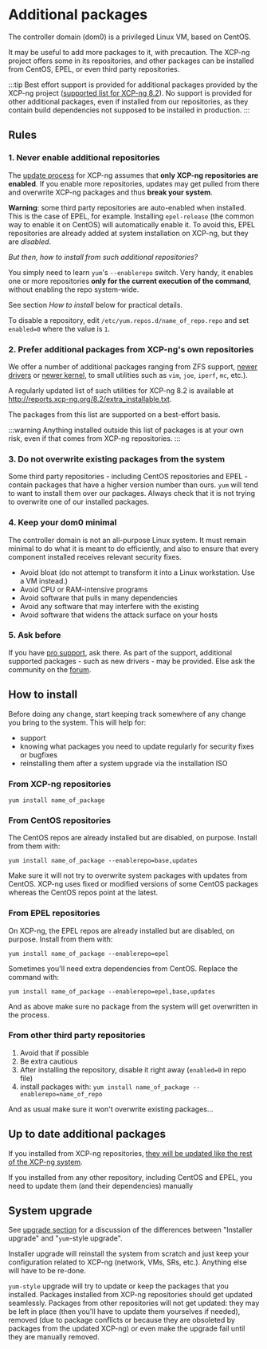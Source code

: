 # Additional packages

The controller domain (dom0) is a privileged Linux VM, based on CentOS.

It may be useful to add more packages to it, with precaution. The XCP-ng project offers some in its repositories, and other packages can be installed from CentOS, EPEL, or even third party repositories.

:::tip
Best effort support is provided for additional packages provided by the XCP-ng project ([supported list for XCP-ng 8.2](http://reports.xcp-ng.org/8.2/extra_installable.txt)). No support is provided for other additional packages, even if installed from our repositories, as they contain build dependencies not supposed to be installed in production.
:::

## Rules

### 1. Never enable additional repositories

The [update process](../Installation/updates) for XCP-ng assumes that **only XCP-ng repositories are enabled**. If you enable more repositories, updates may get pulled from there and overwrite XCP-ng packages and thus **break your system**.

**Warning**: some third party repositories are auto-enabled when installed. This is the case of EPEL, for example. Installing `epel-release` (the common way to enable it on CentOS) will automatically enable it. To avoid this, EPEL repositories are already added at system installation on XCP-ng, but they are *disabled*.

*But then, how to install from such additional repositories?*

You simply need to learn `yum`'s `--enablerepo` switch. Very handy, it enables one or more repositories **only for the current execution of the command**, without enabling the repo system-wide.

See section *How to install* below for practical details.

To disable a repository, edit `/etc/yum.repos.d/name_of_repo.repo` and set `enabled=0` where the value is `1`.

### 2. Prefer additional packages from XCP-ng's own repositories

We offer a number of additional packages ranging from ZFS support, [newer drivers](../Installation/hardware.md#alternate-drivers) or [newer kernel](../Installation/hardware.md#alternate-kernel), to small utilities such as `vim`, `joe`, `iperf`, `mc`, etc.).

A regularly updated list of such utilities for XCP-ng 8.2 is available at <http://reports.xcp-ng.org/8.2/extra_installable.txt>.

The packages from this list are supported on a best-effort basis.

:::warning
Anything installed outside this list of packages is at your own risk, even if that comes from XCP-ng repositories.
:::

### 3. Do not overwrite existing packages from the system

Some third party repositories - including CentOS repositories and EPEL - contain packages that have a higher version number than ours. `yum` will tend to want to install them over our packages. Always check that it is not trying to overwrite one of our installed packages.

### 4. Keep your dom0 minimal

The controller domain is not an all-purpose Linux system. It must remain minimal to do what it is meant to do efficiently, and also to ensure that every component installed receives relevant security fixes.
* Avoid bloat (do not attempt to transform it into a Linux workstation. Use a VM instead.)
* Avoid CPU or RAM-intensive programs
* Avoid software that pulls in many dependencies
* Avoid any software that may interfere with the existing
* Avoid software that widens the attack surface on your hosts

### 5. Ask before

If you have [pro support](https://xcp-ng.com), ask there. As part of the support, additional supported packages - such as new drivers - may be provided. Else ask the community on the [forum](https://xcp-ng.org/forum/).

## How to install

Before doing any change, start keeping track somewhere of any change you bring to the system. This will help for:
* support
* knowing what packages you need to update regularly for security fixes or bugfixes
* reinstalling them after a system upgrade via the installation ISO

### From XCP-ng repositories

`yum install name_of_package`

### From CentOS repositories

The CentOS repos are already installed but are disabled, on purpose. Install from them with:
```
yum install name_of_package --enablerepo=base,updates
```

Make sure it will not try to overwrite system packages with updates from CentOS. XCP-ng uses fixed or modified versions of some CentOS packages whereas the CentOS repos point at the latest.

### From EPEL repositories

On XCP-ng, the EPEL repos are already installed but are disabled, on purpose. Install from them with:
```
yum install name_of_package --enablerepo=epel
```

Sometimes you'll need extra dependencies from CentOS. Replace the command with:
```
yum install name_of_package --enablerepo=epel,base,updates
```

And as above make sure no package from the system will get overwritten in the process.

### From other third party repositories

1. Avoid that if possible
2. Be extra cautious
3. After installing the repository, disable it right away (`enabled=0` in repo file)
4. install packages with: `yum install name_of_package --enablerepo=name_of_repo`

And as usual make sure it won't overwrite existing packages...

## Up to date additional packages

If you installed from XCP-ng repositories, [they will be updated like the rest of the XCP-ng system](../Installation/updates).

If you installed from any other repository, including CentOS and EPEL, you need to update them (and their dependencies) manually

## System upgrade

See [upgrade section](../Installation/upgrade) for a discussion of the differences between "Installer upgrade" and "`yum`-style upgrade".

Installer upgrade will reinstall the system from scratch and just keep your configuration related to XCP-ng (network, VMs, SRs, etc.). Anything else will have to be re-done.

`yum-style` upgrade will try to update or keep the packages that you installed. Packages installed from XCP-ng repositories should get updated seamlessly. Packages from other repositories will not get updated: they may be left in place (then you'll have to update them yourselves if needed), removed (due to package conflicts or because they are obsoleted by packages from the updated XCP-ng) or even make the upgrade fail until they are manually removed.
